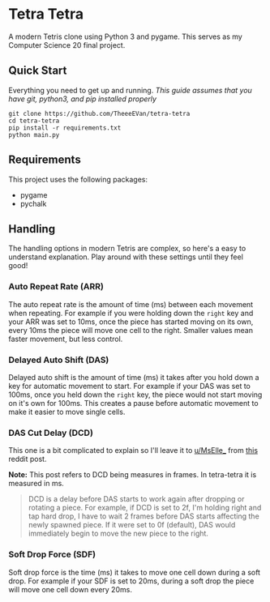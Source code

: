 # Tetra Tetra

A modern Tetris clone using Python 3 and pygame. This serves as my Computer Science 20 final project.

## Quick Start

Everything you need to get up and running.
*This guide assumes that you have git, python3, and pip installed properly*

```
git clone https://github.com/TheeeEVan/tetra-tetra
cd tetra-tetra
pip install -r requirements.txt
python main.py
```

## Requirements
This project uses the following packages:
- pygame
- pychalk

## Handling
The handling options in modern Tetris are complex, so here's a easy to understand explanation. Play around with these settings until they feel good!

### Auto Repeat Rate (ARR)

The auto repeat rate is the amount of time (ms) between each movement when repeating. For example if you were holding down the `right` key and your ARR was set to 10ms, once the piece has started moving on its own, every 10ms the piece will move one cell to the right. Smaller values mean faster movement, but less control.

### Delayed Auto Shift (DAS)

Delayed auto shift is the amount of time (ms) it takes after you hold down a key for automatic movement to start. For example if your DAS was set to 100ms, once you held down the `right` key, the piece would not start moving on it's own for 100ms. This creates a pause before automatic movement to make it easier to move single cells.

### DAS Cut Delay (DCD)

This one is a bit complicated to explain so I'll leave it to [u/MsElle_](https://www.reddit.com/user/MsElle_/) from [this](https://www.reddit.com/r/Tetris/comments/nx9kge/can_someone_explain_what_dcd_is_on_tetrio_and/) reddit post.

**Note:** This post refers to DCD being measures in frames. In tetra-tetra it is measured in ms.

> DCD is a delay before DAS starts to work again after dropping or rotating a piece. For example, if DCD is set to 2f, I'm holding right and tap hard drop, I have to wait 2 frames before DAS starts affecting the newly spawned piece. If it were set to 0f (default), DAS would immediately begin to move the new piece to the right.

### Soft Drop Force (SDF)
Soft drop force is the time (ms) it takes to move one cell down during a soft drop. For example if your SDF is set to 20ms, during a soft drop the piece will move one cell down every 20ms.
